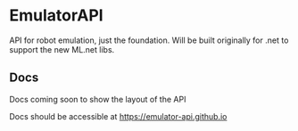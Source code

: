# EmulatorAPI
API for robot emulation, just the foundation.
Will be built originally for .net to support the new ML.net libs.

## Docs

Docs coming soon to show the layout of the API

Docs should be accessible at https://emulator-api.github.io
